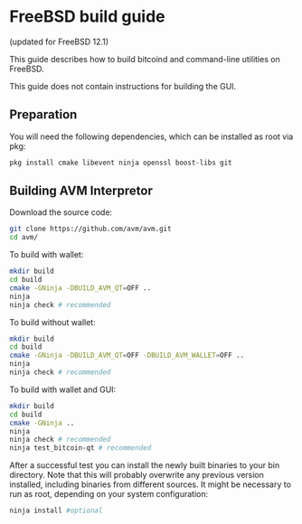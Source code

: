 # FreeBSD build guide

(updated for FreeBSD 12.1)

This guide describes how to build bitcoind and command-line utilities on FreeBSD.

This guide does not contain instructions for building the GUI.

## Preparation

You will need the following dependencies, which can be installed as root via pkg:

```bash
pkg install cmake libevent ninja openssl boost-libs git
```
 
## Building AVM Interpretor

Download the source code:

```bash
git clone https://github.com/avm/avm.git
cd avm/
```

To build with wallet:

```bash
mkdir build
cd build
cmake -GNinja -DBUILD_AVM_QT=OFF ..
ninja
ninja check # recommended
```

To build without wallet:

```bash
mkdir build
cd build
cmake -GNinja -DBUILD_AVM_QT=OFF -DBUILD_AVM_WALLET=OFF ..
ninja
ninja check # recommended
```

To build with wallet and GUI:

```bash
mkdir build
cd build
cmake -GNinja ..
ninja
ninja check # recommended
ninja test_bitcoin-qt # recommended
```

After a successful test you can install the newly built binaries to your bin directory.
Note that this will probably overwrite any previous version installed, including
binaries from different sources.
It might be necessary to run as root, depending on your system configuration:

```bash
ninja install #optional
```
